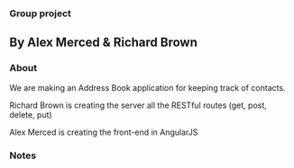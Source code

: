 ### Group project
## By Alex Merced & Richard Brown

### About

We are making an Address Book application for keeping track of contacts.

Richard Brown is creating the server all the RESTful routes (get, post, delete, put)

Alex Merced is creating the front-end in AngularJS

### Notes
